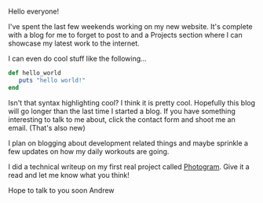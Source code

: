Hello everyone!

I've spent the last few weekends working on my new website. It's complete with a blog for me to forget to post to and a Projects section where I can showcase my latest work to the internet. 

I can even do cool stuff like the following...

```ruby
def hello_world
   puts "hello world!"
end
```

Isn't that syntax highlighting cool? I think it is pretty cool. Hopefully this blog will go longer than the last time I started a blog. If you have something interesting to talk to me about, click the contact form and shoot me an email. (That's also new) 

I plan on blogging about development related things and maybe sprinkle a few updates on how my daily workouts are going.

I did a technical writeup on my first real project called [Photogram](http://andrewfomera.com/projects/photogram). Give it a read and let me know what you think!

Hope to talk to you soon
Andrew
